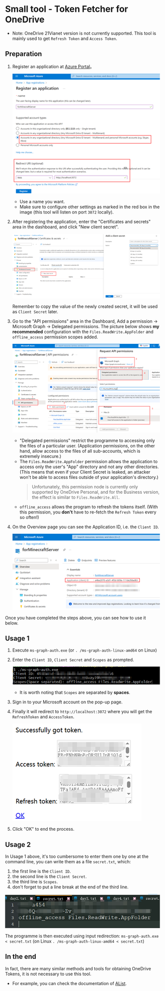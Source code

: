 # Small tool - Token Fetcher for OneDrive

* Note: OneDrive 21Vianet version is not currently supported. This tool is mainly used to get `Refresh Token` and `Access Token`.

## Preparation

1. Register an application at [Azure Portal](https://portal.azure.com/#blade/Microsoft_AAD_RegisteredApps/ApplicationsListBlade)。
   
    ![Reg app](pics/RegApp.png)  

    * Use a name you want.
    * Make sure to configure other settings as marked in the red box in the image (this tool will listen on port `3072` locally).  

2. After registering the application, enter the "Certificates and secrets" area in the dashboard, and click "New client secret".

    ![Create secret](pics/CreateSecret.png)  

    Remember to copy the value of the newly created secret, it will be used as `Client Secret` later.  

3. Go to the "API permissions" area in the Dashboard, Add a permission -> Microsoft Graph -> Delegated permissions. The picture below shows **my recommended** configuration with the `Files.ReadWrite.AppFolder` and `offline_access` permission scopes added.

    ![Add permission scopes](pics/AddPermissionScopes.png)  

    * "Delegated permissions" restrict the programme to accessing only the files of a particular user. (Application permissions, on the other hand, allow access to the files of all sub-accounts, which is extremely insecure.)  
    * The `Files.ReadWrite.AppFolder` permission allows the application to access only the user's "App" directory and not any other directories. (This means that even if your Client Secret is leaked, an attacker won't be able to access files outside of your application's directory.)
        > Unfortunately, this permission node is currently only supported by OneDrive Personal, and for the Business version, the effect is similar to `Files.ReadWrite.All`.  
    * `offline_access` allows the program to refresh the tokens itself. (With this permission, you **don't** have to re-fetch the `Refresh Token` every so often!)  

4. On the Overview page you can see the Application ID, i.e. the `Client ID`.   
    
    ![Get client id](pics/GetClientId.png)  

Once you have completed the steps above, you can see how to use it below.

## Usage 1

1. Execute `ms-graph-auth.exe` (or `. /ms-graph-auth-linux-amd64` on Linux)
2. Enter the `Client ID`, `Client Secret` and `Scopes` as prompted.
    
    ![FieldsInput](./pics/FieldsInput.png)

   - It is worth noting that `Scopes` are separated by **spaces**.
3. Sign in to your Microsoft account on the pop-up page.
4. Finally it will redirect to `http://localhost:3072` where you will get the `RefreshToken` and `AccessToken`.  
   
   ![TokenGot](./pics/TokenGot.png)  

5. Click "OK" to end the process.

## Usage 2

In Usage 1 above, it's too cumbersome to enter them one by one at the command line, you can write them as a file `secret.txt`, which:  

1. the first line is the `Client ID`. 
2. the second line is the `Client Secret`. 
3. the third line is `Scopes`. 
4. don't forget to put a line break at the end of the third line.    

![InputFile](./pics/InputFile.png)   

The programme is then executed using input redirection: `ms-graph-auth.exe < secret.txt` (on Linux `. /ms-graph-auth-linux-amd64 < secret.txt`)  

## In the end 

In fact, there are many similar methods and tools for obtaining OneDrive Tokens, it is not necessary to use this tool.  

* For example, you can check the documentation of [AList](https://alist.nn.ci/zh/guide/drivers/onedrive.html).  